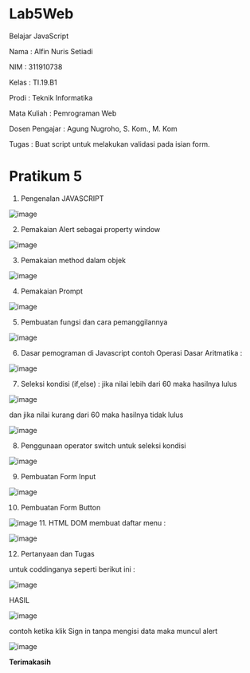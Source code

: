 # Lab5Web
Belajar JavaScript

Nama : Alfin Nuris Setiadi

NIM : 311910738

Kelas : TI.19.B1

Prodi : Teknik Informatika

Mata Kuliah : Pemrograman Web

Dosen Pengajar : Agung Nugroho, S. Kom., M. Kom

Tugas : Buat script untuk melakukan validasi pada isian form.

# Pratikum 5

1. Pengenalan JAVASCRIPT

![image](https://user-images.githubusercontent.com/81596397/116131459-9eb8aa00-a6f6-11eb-82da-5fd013ee06bd.png)

2. Pemakaian Alert sebagai property window 

![image](https://user-images.githubusercontent.com/81596397/116132656-fe638500-a6f7-11eb-9e75-06264e99a6f8.png)

3. Pemakaian method dalam objek 

![image](https://user-images.githubusercontent.com/81596397/116134288-ed1b7800-a6f9-11eb-8cfe-e1cb1a4b2a7a.png)


4.  Pemakaian Prompt 

![image](https://user-images.githubusercontent.com/81596397/116134005-957d0c80-a6f9-11eb-97d7-0c7e1941cabf.png)

5. Pembuatan fungsi dan cara pemanggilannya 

![image](https://user-images.githubusercontent.com/81596397/116134665-5c916780-a6fa-11eb-953e-03d824e1e0a9.png)

6. Dasar pemograman di Javascript contoh Operasi Dasar Aritmatika :

![image](https://user-images.githubusercontent.com/81596397/116135055-cf9ade00-a6fa-11eb-9193-d4c0241f998b.png)

7. Seleksi kondisi (if,else) :
jika nilai lebih dari 60 maka hasilnya lulus 

![image](https://user-images.githubusercontent.com/81596397/116135297-27d1e000-a6fb-11eb-9832-02421cbe1d9c.png)

dan jika nilai kurang dari 60 maka hasilnya tidak lulus 

![image](https://user-images.githubusercontent.com/81596397/116137481-cd864e80-a6fd-11eb-9434-d05852198568.png)

8. Penggunaan operator switch untuk seleksi kondisi 

![image](https://user-images.githubusercontent.com/81596397/116136422-7a5fcc00-a6fc-11eb-83a1-af57a30b834b.png)


9. Pembuatan Form Input 

![image](https://user-images.githubusercontent.com/81596397/116136577-ac712e00-a6fc-11eb-92f8-a45faa6b0f77.png)

10. Pembuatan Form Button 

![image](https://user-images.githubusercontent.com/81596397/116138237-c01d9400-a6fe-11eb-8bc7-1c7ed368eb07.png)
11. HTML DOM membuat daftar menu :

![image](https://user-images.githubusercontent.com/81596397/116140342-69658980-a701-11eb-8cd1-d7bba700f0bc.png)

12. Pertanyaan dan Tugas

untuk coddinganya seperti berikut ini :

![image](https://user-images.githubusercontent.com/81596397/116138538-23a7c180-a6ff-11eb-81f5-91f49aab65b6.png)

HASIL

![image](https://user-images.githubusercontent.com/81596397/116138974-af215280-a6ff-11eb-9de4-7c8528581b01.png)

contoh ketika klik Sign in tanpa mengisi data maka muncul alert

![image](https://user-images.githubusercontent.com/81596397/116139275-0a534500-a700-11eb-9af6-653ac8e68022.png)


**Terimakasih**


